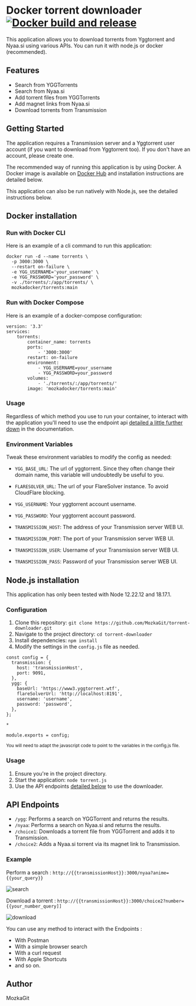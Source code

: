 # Docker torrent downloader</br>[![Docker build and release](https://github.com/MozkaGit/torrent-downloader/actions/workflows/registry.yml/badge.svg)](https://github.com/MozkaGit/torrent-downloader/actions/workflows/registry.yml)

This application allows you to download torrents from Yggtorrent and Nyaa.si using various APIs. You can run it with node.js or docker (recommended).

## Features

- Search from YGGTorrents
- Search from Nyaa.si
- Add torrent files from YGGTorrents
- Add magnet links from Nyaa.si
- Download torrents from Transmission

## Getting Started

The application requires a Transmission server and a Yggtorrent user account (if you want to download from Yggtorrent too). If you don't have an account, please create one.

The recommended way of running this application is by using Docker. A Docker image is available on [Docker Hub](https://hub.docker.com/r/mozkadocker/torrents) and installation instructions are detailed below.

This application can also be run natively with Node.js, see the detailed instructions below.


## Docker installation

### Run with Docker CLI

Here is an example of a cli command to run this application:

```
docker run -d --name torrents \
  -p 3000:3000 \
  --restart on-failure \
  -e YGG_USERNAME='your_username' \
  -e YGG_PASSWORD='your_password' \
  -v ./torrents/:/app/torrents/ \
  mozkadocker/torrents:main
```

### Run with Docker Compose

Here is an example of a docker-compose configuration:

```
version: '3.3'
services:
    torrents:
        container_name: torrents
        ports:
            - '3000:3000'
        restart: on-failure
        environment:
            - YGG_USERNAME=your_username
            - YGG_PASSWORD=your_password
        volumes:
            - './torrents/:/app/torrents/'
        image: 'mozkadocker/torrents:main'
```

### Usage

Regardless of which method you use to run your container, to interact with the application you'll need to use the endpoint api [detailed a little further down](https://github.com/MozkaGit/torrent-downloader#api-endpoints) in the documentation.

### Environment Variables

Tweak these environment variables to modify the config as needed:

- `YGG_BASE_URL`: The url of yggtorrent. Since they often change their domain name, this variable will undoubtedly be useful to you.

- `FLARESOLVER_URL`: The url of your FlareSolver instance. To avoid CloudFlare blocking.

- `YGG_USERNAME`: Your yggtorrent account username.

- `YGG_PASSWORD`: Your yggtorrent account password.

- `TRANSMISSION_HOST`: The address of your Transmission server WEB UI.

- `TRANSMISSION_PORT`: The port of your Transmission server WEB UI.

- `TRANSMISSION_USER`: Username of your Transmission server WEB UI.

- `TRANSMISSION_PASS`: Password of your Transmission server WEB UI.

## Node.js installation

This application has only been tested with Node 12.22.12 and 18.17.1.

### Configuration

1. Clone this repository: `git clone https://github.com/MozkaGit/torrent-downloader.git`
2. Navigate to the project directory: `cd torrent-downloader`
3. Install dependencies: `npm install`
4. Modify the settings in the `config.js` file as needed.

```
const config = {
  transmission: {
    host: 'transmissionHost',
    port: 9091,
  },
  ygg: {
    baseUrl: 'https://www3.yggtorrent.wtf',
    flareSolverUrl: 'http://localhost:8191',
    username: 'username',
    password: 'password',
  },
};

*

module.exports = config;
```
<sup>You will need to adapt the javascript code to point to the variables in the config.js file.</sup>

### Usage
1. Ensure you're in the project directory.
2. Start the application: `node torrent.js`
3. Use the API endpoints [detailed below](https://github.com/MozkaGit/torrent-downloader#api-endpoints) to use the downloader.

## API Endpoints
- `/ygg`: Performs a search on YGGTorrent and returns the results.
- `/nyaa`: Performs a search on Nyaa.si and returns the results.
- `/choice1`: Downloads a torrent file from YGGTorrent and adds it to Transmission.
- `/choice2`: Adds a Nyaa.si torrent via its magnet link to Transmission.

### Example

Perform a search : `http://{{transmissionHost}}:3000/nyaa?anime={{your_query}}`

![search](https://github.com/MozkaGit/torrent-downloader/assets/43102748/4158c390-95ce-4ec9-8c7e-5473da567629)

Download a torrent : `http://{{transmissionHost}}:3000/choice2?number={{your_number_query]]`

![download](https://github.com/MozkaGit/torrent-downloader/assets/43102748/afddca2d-da46-4bc4-b92d-c542ef6568f8)

You can use any method to interact with the Endpoints :

- With Postman
- With a simple browser search
- With a curl request
- With Apple Shortcuts
- and so on.

## Author
MozkaGit
